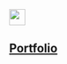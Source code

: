 <img src="https://github.com/sciencepal/sciencepal/blob/master/assets/Hi.gif" width="29px">

## <a href="https://willyhavertz.netlify.app/">Portfolio</a>
